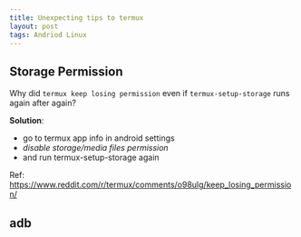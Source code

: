 ```yaml
---
title: Unexpecting tips to termux
layout: post
tags: Andriod Linux
---
```


## Storage Permission
Why did ``` termux keep losing permission ``` even if  ``` termux-setup-storage ``` runs again after again?

**Solution**:  
* go to termux app info in android settings 
* *disable storage/media files permission*
*  and run termux-setup-storage again

Ref: <https://www.reddit.com/r/termux/comments/o98ulg/keep_losing_permission/>

## adb 
